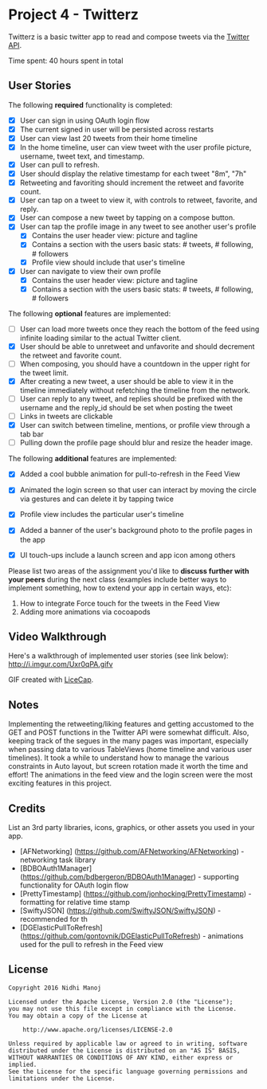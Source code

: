 # Project 4 - Twitterz

Twitterz is a basic twitter app to read and compose tweets via the [Twitter API](https://apps.twitter.com/).

Time spent: 40 hours spent in total

## User Stories

The following **required** functionality is completed:

- [x] User can sign in using OAuth login flow
- [x] The current signed in user will be persisted across restarts
- [x] User can view last 20 tweets from their home timeline
- [x] In the home timeline, user can view tweet with the user profile picture, username, tweet text, and timestamp.
- [x] User can pull to refresh.
- [x] User should display the relative timestamp for each tweet "8m", "7h"
- [x] Retweeting and favoriting should increment the retweet and favorite count.
- [x] User can tap on a tweet to view it, with controls to retweet, favorite, and reply.
- [x] User can compose a new tweet by tapping on a compose button.
- [x] User can tap the profile image in any tweet to see another user's profile
   - [x] Contains the user header view: picture and tagline
   - [x] Contains a section with the users basic stats: # tweets, # following, # followers
   - [x] Profile view should include that user's timeline
- [x] User can navigate to view their own profile
   - [x] Contains the user header view: picture and tagline
   - [x] Contains a section with the users basic stats: # tweets, # following, # followers

The following **optional** features are implemented:

- [ ] User can load more tweets once they reach the bottom of the feed using infinite loading similar to the actual Twitter client.
- [x] User should be able to unretweet and unfavorite and should decrement the retweet and favorite count.
- [ ] When composing, you should have a countdown in the upper right for the tweet limit.
- [x] After creating a new tweet, a user should be able to view it in the timeline immediately without refetching the timeline from the network.
- [ ] User can reply to any tweet, and replies should be prefixed with the username and the reply_id should be set when posting the tweet
- [ ] Links in tweets are clickable
- [x] User can switch between timeline, mentions, or profile view through a tab bar
- [ ] Pulling down the profile page should blur and resize the header image.

The following **additional** features are implemented:

- [x] Added a cool bubble animation for pull-to-refresh in the Feed View
- [x] Animated the login screen so that user can interact by moving the circle via gestures and can delete it by tapping twice
- [x] Profile view includes the particular user's timeline
- [x] Added a banner of the user's background photo to the profile pages in the app
- [x] UI touch-ups include a launch screen and app icon among others


Please list two areas of the assignment you'd like to **discuss further with your peers** during the next class (examples include better ways to implement something, how to extend your app in certain ways, etc):
1. How to integrate Force touch for the tweets in the Feed View
2. Adding more animations via cocoapods

## Video Walkthrough

Here's a walkthrough of implemented user stories (see link below):
http://i.imgur.com/Uxr0qPA.gifv

GIF created with [LiceCap](http://www.cockos.com/licecap/).

## Notes

Implementing the retweeting/liking features and getting accustomed to the GET and POST functions in the Twitter API were somewhat difficult. Also, keeping track of the segues in the many pages was important, especially when passing data to various TableViews (home timeline and various user timelines). It took a while to understand how to manage the various constraints in Auto layout, but screen rotation made it worth the time and effort! The animations in the feed view and the login screen were the most exciting features in this project. 

## Credits

List an 3rd party libraries, icons, graphics, or other assets you used in your app.
- [AFNetworking] (https://github.com/AFNetworking/AFNetworking) - networking task library
- [BDBOAuth1Manager] (https://github.com/bdbergeron/BDBOAuth1Manager) - supporting functionality for OAuth login flow
- [PrettyTimestamp] (https://github.com/jonhocking/PrettyTimestamp) - formatting for relative time stamp
- [SwiftyJSON] (https://github.com/SwiftyJSON/SwiftyJSON) - recommended for th
- [DGElasticPullToRefresh] (https://github.com/gontovnik/DGElasticPullToRefresh) - animations used for the pull to refresh in the Feed view


## License

    Copyright 2016 Nidhi Manoj

    Licensed under the Apache License, Version 2.0 (the "License");
    you may not use this file except in compliance with the License.
    You may obtain a copy of the License at

        http://www.apache.org/licenses/LICENSE-2.0

    Unless required by applicable law or agreed to in writing, software
    distributed under the License is distributed on an "AS IS" BASIS,
    WITHOUT WARRANTIES OR CONDITIONS OF ANY KIND, either express or implied.
    See the License for the specific language governing permissions and
    limitations under the License.
